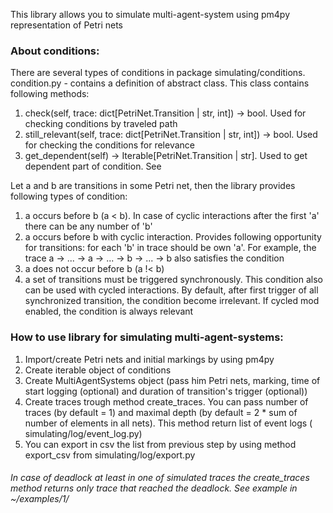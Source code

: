 This library allows you to simulate multi-agent-system using pm4py representation of Petri nets

### About conditions:

There are several types of conditions in package simulating/conditions.
condition.py - contains a definition of abstract class. This class contains following methods:

1. check(self, trace: dict[PetriNet.Transition | str, int]) -> bool. Used for checking conditions by traveled path
2. still_relevant(self, trace: dict[PetriNet.Transition | str, int]) -> bool. Used for checking the conditions for
   relevance
3. get_dependent(self) -> Iterable[PetriNet.Transition | str]. Used to get dependent part of condition. See

Let a and b are transitions in some Petri net, then
the library provides following types of condition:

1. a occurs before b (a < b). In case of cyclic interactions after the first 'a' there can be any number of 'b'
2. a occurs before b with cyclic interaction. Provides following opportunity for transitions: for each 'b' in trace
   should be
   own 'a'. For example, the trace a -> ... -> a -> ... -> b -> ... -> b also satisfies the condition
3. a does not occur before b (a !< b)
4. a set of transitions must be triggered synchronously. This condition also can be used with cycled interactions. By
   default, after first trigger of all synchronized transition, the condition become irrelevant. If cycled mod enabled,
   the condition is always relevant

### How to use library for simulating multi-agent-systems:

1. Import/create Petri nets and initial markings by using pm4py
2. Create iterable object of conditions
3. Create MultiAgentSystems object (pass him Petri nets, marking, time of start logging (optional) and duration of
   transition's trigger (optional))
4. Create traces trough method create_traces. You can pass number of traces (by default = 1) and maximal depth (by
   default = 2 * sum of number of elements in all nets). This method return list of event logs (
   simulating/log/event_log.py)
5. You can export in csv the list from previous step by using method export_csv from simulating/log/export.py

###### In case of deadlock at least in one of simulated traces the create_traces method returns only trace that reached the deadlock. See example in ~/examples/1/